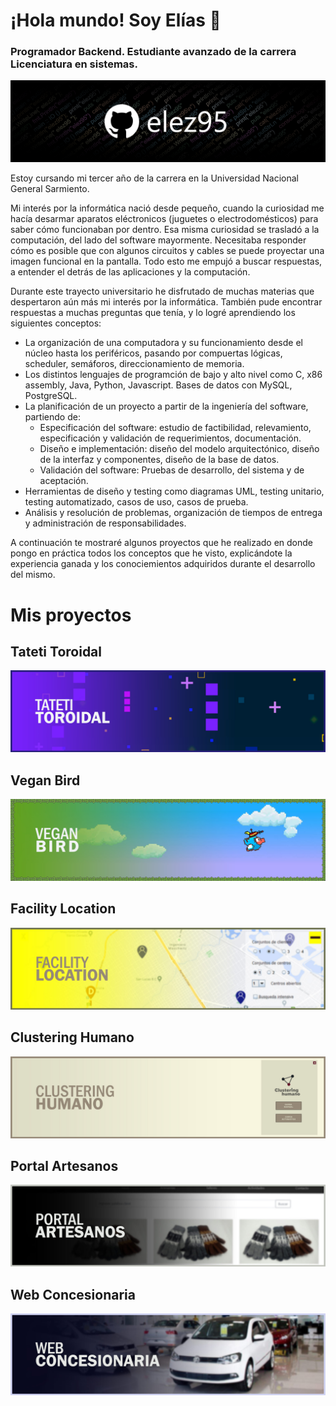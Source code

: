 # ¡Hola mundo! Soy Elías 👋
### Programador Backend. Estudiante avanzado de la carrera Licenciatura en sistemas.
![header](header-readme.jpg)

Estoy cursando mi tercer año de la carrera en la Universidad Nacional General Sarmiento. 

Mi interés por la informática nació desde pequeño, cuando la curiosidad me hacía desarmar aparatos eléctronicos (juguetes o electrodomésticos) para saber cómo funcionaban por dentro. Esa misma curiosidad se trasladó a la computación, del lado del software mayormente. Necesitaba responder cómo es posible que con algunos circuitos y cables se puede proyectar una imagen funcional en la pantalla. Todo esto me empujó a buscar respuestas, a entender el detrás de las aplicaciones y la computación.

Durante este trayecto universitario he disfrutado de muchas materias que despertaron aún más mi interés por la informática. También pude encontrar respuestas a muchas preguntas que tenía, y lo logré aprendiendo los siguientes conceptos: 
- La organización de una computadora y su funcionamiento desde el núcleo hasta los periféricos, pasando por compuertas lógicas, scheduler, semáforos, direccionamiento de memoria.
- Los distintos lenguajes de programción de bajo y alto nivel como C, x86 assembly, Java, Python, Javascript. Bases de datos con MySQL, PostgreSQL.
- La planificación de un proyecto a partir de la ingeniería del software, partiendo de:
  - Especificación del software: estudio de factibilidad, relevamiento, especificación y validación de requerimientos, documentación.
  - Diseño e implementación: diseño del modelo arquitectónico, diseño de la interfaz y componentes, diseño de la base de datos.
  - Validación del software: Pruebas de desarrollo, del sistema y de aceptación.
- Herramientas de diseño y testing como diagramas UML, testing unitario, testing automatizado, casos de uso, casos de prueba.
- Análisis y resolución de problemas, organización de tiempos de entrega y administración de responsabilidades.

A continuación te mostraré algunos proyectos que he realizado en donde pongo en práctica todos los conceptos que he visto, explicándote la experiencia ganada y los conociemientos adquiridos durante el desarrollo del mismo.



# Mis proyectos

## Tateti Toroidal

<a href="https://github.com/elez95/Tateti-Toroidal">
  <img src="bannerTateti.jpg" alt="Ir al repositorio">
</a>


## Vegan Bird

<a href="https://github.com/elez95/Vegan-Bird">
  <img src="bannerVeganBird.jpg" alt="Ir al repositorio">
</a>

## Facility Location

<a href="https://github.com/elez95/Facility-Location">
  <img src="bannerFacilityLocation.jpg" alt="Ir al repositorio">
</a>


## Clustering Humano


<a href="https://github.com/elez95/Clustering-humano">
  <img src="bannerClusteringHumano.jpg" alt="Texto alternativo">
</a>

## Portal Artesanos

<a href="https://github.com/elez95/Portal-Artesanos">
  <img src="https://github.com/elez95/Portal-Artesanos/blob/main/README%20images/banner-portal-artesanos.jpg" alt="Texto alternativo">
</a>

## Web Concesionaria

<a href="https://github.com/elez95/Web-Concesionaria">
  <img src="https://github.com/elez95/Web-Concesionaria/blob/main/imagenes-readme/banner-web-concesionaria.jpg" alt="Texto alternativo">
</a>
<!--
**elez95/elez95** is a ✨ _special_ ✨ repository because its `README.md` (this file) appears on your GitHub profile.

Here are some ideas to get you started:

- 🔭 I’m currently working on ...
- 🌱 I’m currently learning ...
- 👯 I’m looking to collaborate on ...
- 🤔 I’m looking for help with ...
- 💬 Ask me about ...
- 📫 How to reach me: ...
- 😄 Pronouns: ...
- ⚡ Fun fact: ...
-->
